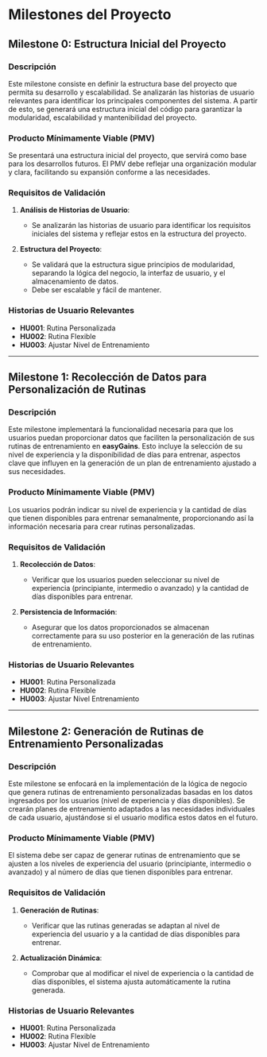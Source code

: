 # Milestones del Proyecto

## Milestone 0: Estructura Inicial del Proyecto

### Descripción
Este milestone consiste en definir la estructura base del proyecto que permita su desarrollo y escalabilidad. Se analizarán las historias de usuario relevantes para identificar los principales componentes del sistema. A partir de esto, se generará una estructura inicial del código para garantizar la modularidad, escalabilidad y mantenibilidad del proyecto.

### Producto Mínimamente Viable (PMV)
Se presentará una estructura inicial del proyecto, que servirá como base para los desarrollos futuros. El PMV debe reflejar una organización modular y clara, facilitando su expansión conforme a las necesidades.

### Requisitos de Validación
1. **Análisis de Historias de Usuario**: 
   - Se analizarán las historias de usuario para identificar los requisitos iniciales del sistema y reflejar estos en la estructura del proyecto.
   
2. **Estructura del Proyecto**: 
   - Se validará que la estructura sigue principios de modularidad, separando la lógica del negocio, la interfaz de usuario, y el almacenamiento de datos.
   - Debe ser escalable y fácil de mantener.

### Historias de Usuario Relevantes
- **HU001**: Rutina Personalizada
- **HU002**: Rutina Flexible
- **HU003**: Ajustar Nivel de Entrenamiento

---

## Milestone 1: Recolección de Datos para Personalización de Rutinas

### Descripción
Este milestone implementará la funcionalidad necesaria para que los usuarios puedan proporcionar datos que faciliten la personalización de sus rutinas de entrenamiento en **easyGains**. Esto incluye la selección de su nivel de experiencia y la disponibilidad de días para entrenar, aspectos clave que influyen en la generación de un plan de entrenamiento ajustado a sus necesidades.

### Producto Mínimamente Viable (PMV)
Los usuarios podrán indicar su nivel de experiencia y la cantidad de días que tienen disponibles para entrenar semanalmente, proporcionando así la información necesaria para crear rutinas personalizadas.

### Requisitos de Validación
1. **Recolección de Datos**:
   - Verificar que los usuarios pueden seleccionar su nivel de experiencia (principiante, intermedio o avanzado) y la cantidad de días disponibles para entrenar.
   
2. **Persistencia de Información**:
   - Asegurar que los datos proporcionados se almacenan correctamente para su uso posterior en la generación de las rutinas de entrenamiento.

### Historias de Usuario Relevantes
- **HU001**: Rutina Personalizada
- **HU002**: Rutina Flexible
- **HU003**: Ajustar Nivel Entrenamiento

---

## Milestone 2: Generación de Rutinas de Entrenamiento Personalizadas

### Descripción
Este milestone se enfocará en la implementación de la lógica de negocio que genera rutinas de entrenamiento personalizadas basadas en los datos ingresados por los usuarios (nivel de experiencia y días disponibles). Se crearán planes de entrenamiento adaptados a las necesidades individuales de cada usuario, ajustándose si el usuario modifica estos datos en el futuro.

### Producto Mínimamente Viable (PMV)
El sistema debe ser capaz de generar rutinas de entrenamiento que se ajusten a los niveles de experiencia del usuario (principiante, intermedio o avanzado) y al número de días que tienen disponibles para entrenar.

### Requisitos de Validación
1. **Generación de Rutinas**:
   - Verificar que las rutinas generadas se adaptan al nivel de experiencia del usuario y a la cantidad de días disponibles para entrenar.
   
2. **Actualización Dinámica**:
   - Comprobar que al modificar el nivel de experiencia o la cantidad de días disponibles, el sistema ajusta automáticamente la rutina generada.

### Historias de Usuario Relevantes
- **HU001**: Rutina Personalizada
- **HU002**: Rutina Flexible
- **HU003**: Ajustar Nivel de Entrenamiento

